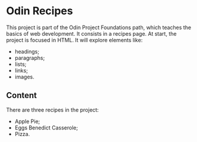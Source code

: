 # Odin Recipes
This project is part of the Odin Project Foundations path, which teaches the basics of web development.
It consists in a recipes page. At start, the project is focused in HTML. It will explore elements like:
- headings;
- paragraphs;
- lists;
- links;
- images.

## Content
There are three recipes in the project:
- Apple Pie;
- Eggs Benedict Casserole;
- Pizza.
